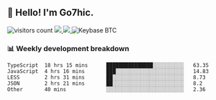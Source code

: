 ## 👋 Hello! I'm Go7hic.

 ![visitors count](https://visitors-by-url-pls-dont-use-this-in-your-repo.vercel.app/Go7hic-github-readme)
 <a href="https://twitter.com/Go7hic">
    <img src="https://img.shields.io/badge/-@Go7hic-1ca0f1?style=flat-square&labelColor=1ca0f1&logo=twitter&logoColor=white&link=https://twitter.com/Go7hic">
   <a/>
   <a href="mailto:gtfx0209@gmail.com">
    <img src="https://img.shields.io/badge/-gtfx0209@gmail.com-c14438?style=flat-square&logo=Gmail&logoColor=white&link=mailto:gtfx0209@gmail.com">
   <a/>
    ![Keybase BTC](https://img.shields.io/keybase/btc/Go7hic)
 <!--
🔭 I’m currently working
🌱 I’m currently learning
💬 Ask me about 
📫 How to reach me: 
⚡ Fun fact: 
-->
 <!--
![My Github Stats](https://github-readme-stats.vercel.app/api?username=Go7hic&show_icons=true&count_private=true)

-->

### 📊 Weekly development breakdown
<!--START_SECTION:waka-->
```text
TypeScript  18 hrs 15 mins      ███████████████░░░░░░░░░░   63.35 
JavaScript  4 hrs 16 mins       ███░░░░░░░░░░░░░░░░░░░░░░   14.83 
LESS        2 hrs 31 mins       ██░░░░░░░░░░░░░░░░░░░░░░░   8.73 
JSON        2 hrs 21 mins       ██░░░░░░░░░░░░░░░░░░░░░░░   8.2 
Other       40 mins             ░░░░░░░░░░░░░░░░░░░░░░░░░   2.36
```
<!--END_SECTION:waka-->

